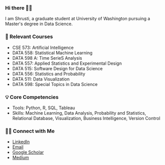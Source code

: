 ### Hi there 🙋‍♀️

I am Shrusti, a graduate student at University of Washington pursuing a Master's degree in Data Science.

### 📝 Relevant Courses
- CSE 573: Artificial Intelligence
- DATA 558: Statistical Machine Learning
- DATA 598 A: Time SerieS Analysis
- DATA 557: Applied Statistics and Experimental Design
- DATA 515: Software Design for Data Science
- DATA 556: Statistics and Probability
- DATA 511: Data Visualization
- DATA 598: Special Topics in Data Science

### 💡 Core Competencies
- Tools: Python, R, SQL, Tableau
- Skills: Machine Learning, Data Analysis, Probability and Statistics, Relational Database, Visualization, Business Intelligence, Version Control

### 🙌🏻 Connect with Me
- [LinkedIn](https://linkedin.com/in/shrusti-ghela-915397185/)
- [Email](mailto:sghela@uw.edu)
- [Google Scholar](https://scholar.google.com/citations?user=l6m7UeMAAAAJ&hl=en&oi=ao)
- [Medium](https://medium.com/@shrustighela)
